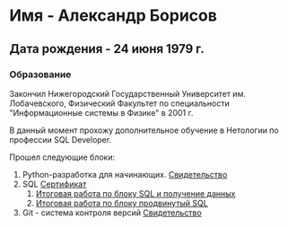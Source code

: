 # Имя - Александр Борисов
## Дата рождения - 24 июня 1979 г.

### Образование

Закончил Нижегородский Государственный Университет им. Лобачевского, Физический Факультет по специальности "Информационные системы в Физике" в 2001 г.

В данный момент прохожу дополнительное обучение в Нетологии по профессии SQL Developer.

Прошел следующие блоки:
1.  Python-разработка для
начинающих. [Свидетельство](https://github.com/sanych79/mysertificate/blob/main/certificate_python.pdf)
2. SQL [Сертификат](https://github.com/sanych79/mysertificate/blob/main/certificate_sql.pdf)
   1. [Итоговая работа по блоку SQL и получение данных](https://github.com/sanych79/aboutme/tree/main/SQL/final_work_sql)
   2. [Итоговая работа по блоку продвинутый SQL](https://github.com/sanych79/aboutme/tree/main/SQL/final_wirk_sql_pro)
3. Git - система контроля версий [Свидетельство](https://github.com/sanych79/mysertificate/blob/main/certificate_git.pdf)